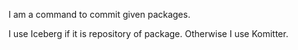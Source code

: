 I am a command to commit given packages.

I use Iceberg if it is repository of package. 
Otherwise I use Komitter.